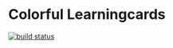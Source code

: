 # Colorful Learningcards

[![build status](https://travis-ci.org/beldur/colorful-learningcards.svg?branch=master)](https://travis-ci.org/beldur/colorful-learningcards)
